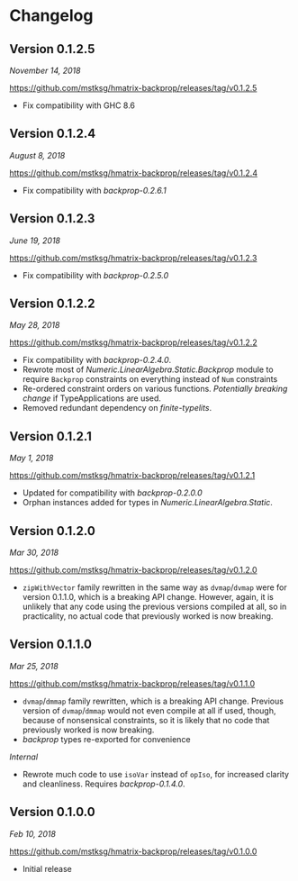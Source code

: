 Changelog
=========

Version 0.1.2.5
---------------

*November 14, 2018*

<https://github.com/mstksg/hmatrix-backprop/releases/tag/v0.1.2.5>

*   Fix compatibility with GHC 8.6

Version 0.1.2.4
---------------

*August 8, 2018*

<https://github.com/mstksg/hmatrix-backprop/releases/tag/v0.1.2.4>

*   Fix compatibility with *backprop-0.2.6.1*

Version 0.1.2.3
---------------

*June 19, 2018*

<https://github.com/mstksg/hmatrix-backprop/releases/tag/v0.1.2.3>

*   Fix compatibility with *backprop-0.2.5.0*

Version 0.1.2.2
---------------

*May 28, 2018*

<https://github.com/mstksg/hmatrix-backprop/releases/tag/v0.1.2.2>

*   Fix compatibility with *backprop-0.2.4.0*.
*   Rewrote most of *Numeric.LinearAlgebra.Static.Backprop* module to require
    `Backprop` constraints on everything instead of `Num` constraints
*   Re-ordered constraint orders on various functions.  *Potentially breaking
    change* if TypeApplications are used.
*   Removed redundant dependency on *finite-typelits*.

Version 0.1.2.1
---------------

*May 1, 2018*

<https://github.com/mstksg/hmatrix-backprop/releases/tag/v0.1.2.1>

*   Updated for compatibility with *backprop-0.2.0.0*
*   Orphan instances added for types in *Numeric.LinearAlgebra.Static*.

Version 0.1.2.0
---------------

*Mar 30, 2018*

<https://github.com/mstksg/hmatrix-backprop/releases/tag/v0.1.2.0>

*   `zipWithVector` family rewritten in the same way as `dvmap`/`dvmap` were
    for version 0.1.1.0, which is a breaking API change.  However, again, it is
    unlikely that any code using the previous versions compiled at all, so in
    practicality, no actual code that previously worked is now breaking.

Version 0.1.1.0
---------------

*Mar 25, 2018*

<https://github.com/mstksg/hmatrix-backprop/releases/tag/v0.1.1.0>

*   `dvmap`/`dmmap` family rewritten, which is a breaking API change.  Previous
    version of `dvmap`/`dmmap` would not even compile at all if used, though,
    because of nonsensical constraints, so it is likely that no code that
    previously worked is now breaking.
*   *backprop* types re-exported for convenience

*Internal*

*   Rewrote much code to use `isoVar` instead of `opIso`, for increased clarity
    and cleanliness.  Requires *backprop-0.1.4.0*.

Version 0.1.0.0
---------------

*Feb 10, 2018*

<https://github.com/mstksg/hmatrix-backprop/releases/tag/v0.1.0.0>

*   Initial release
